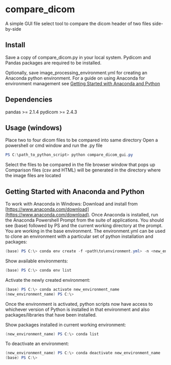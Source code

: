 # compare_dicom

A simple GUI file select tool to compare the dicom header of two files side-by-side

## Install

Save a copy of compare_dicom.py in your local system. Pydicom and Pandas packages are required to be installed.

Optionally, save image_processing_environment.yml for creating an Anaconda python environment. For a guide on using Anaconda for environment management see [Getting Started with Anaconda and Python](#getting-started-with-anaconda-and-python)

## Dependencies

pandas >= 2.1.4
pydicom >= 2.4.3

## Usage (windows)

Place two to four dicom files to be compared into same directory
Open a powershell or cmd window and run the .py file

```powershell
PS C:\path_to_python_script> python compare_dicom_gui.py
```

Select the files to be compared in the file browser window that pops up
Comparison files (csv and HTML) will be generated in the directory where the image files are located

## Getting Started with Anaconda and Python

To work with Anaconda in Windows:
Download and install from [https://www.anaconda.com/download](https://www.anaconda.com/download).
Once Anaconda is installed, run the Anaconda Powershell Prompt from the suite of applications.
You should see (base) followed by PS and the current working directory at the prompt. You are working in the base environment.
The environment.yml can be used to clone an environment with a particular set of python installation and packages:

```powershell
(base) PS C:\> conda env create -f <path\to\environment.yml> -n <new_environment_name>
```

Show available environments:

```powershell
(base) PS C:\> conda env list
```

Activate the newly created environment:

```powershell
(base) PS C:\> conda activate new_environment_name
(new_environment_name) PS C:\>
```

Once the environment is activated, python scripts now have access to whichever version of Python is installed in that environment and also packages/libraries that have been installed.

Show packages installed in current working environment:

```powershell
(new_environment_name) PS C:\> conda list
```

To deactivate an environment:

```powershell
(new_environment_name) PS C:\> conda deactivate new_environment_name
(base) PS C:\>
```

